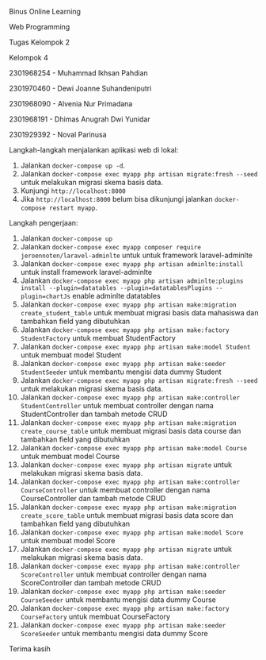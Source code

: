 Binus Online Learning

Web Programming

Tugas Kelompok 2

Kelompok 4

2301968254 - Muhammad Ikhsan Pahdian

2301970460 - Dewi Joanne Suhandeniputri

2301968090 - Alvenia Nur Primadana

2301968191 - Dhimas Anugrah Dwi Yunidar

2301929392 - Noval Parinusa

Langkah-langkah menjalankan aplikasi web di lokal:

1. Jalankan `docker-compose up -d`.
2. Jalankan `docker-compose exec myapp php artisan migrate:fresh --seed` untuk melakukan migrasi skema basis data.
3. Kunjungi `http://localhost:8000`
4. Jika `http://localhost:8000` belum bisa dikunjungi jalankan `docker-compose restart myapp`.

Langkah pengerjaan:

1. Jalankan `docker-compose up`
2. Jalankan `docker-compose exec myapp composer require jeroennoten/laravel-adminlte` untuk untuk framework laravel-adminlte
3. Jalankan `docker-compose exec myapp php artisan adminlte:install` untuk install framework laravel-adminlte
4. Jalankan `docker-compose exec myapp php artisan adminlte:plugins install --plugin=datatables --plugin=datatablesPlugins --plugin=chartJs` enable adminlte datatables
5. Jalankan `docker-compose exec myapp php artisan make:migration create_student_table` untuk membuat migrasi basis data mahasiswa dan tambahkan field yang dibutuhkan
6. Jalankan `docker-compose exec myapp php artisan make:factory StudentFactory` untuk membuat StudentFactory
7. Jalankan `docker-compose exec myapp php artisan make:model Student` untuk membuat model Student
8. Jalankan `docker-compose exec myapp php artisan make:seeder StudentSeeder` untuk membantu mengisi data dummy Student
9. Jalankan `docker-compose exec myapp php artisan migrate:fresh --seed` untuk melakukan migrasi skema basis data.
10. Jalankan `docker-compose exec myapp php artisan make:controller StudentController` untuk membuat controller dengan nama StudentController dan tambah metode CRUD
11. Jalankan `docker-compose exec myapp php artisan make:migration create_course_table` untuk membuat migrasi basis data course dan tambahkan field yang dibutuhkan
12. Jalankan `docker-compose exec myapp php artisan make:model Course` untuk membuat model Course
13. Jalankan `docker-compose exec myapp php artisan migrate` untuk melakukan migrasi skema basis data.
14. Jalankan `docker-compose exec myapp php artisan make:controller CourseController` untuk membuat controller dengan nama CourseController dan tambah metode CRUD
15. Jalankan `docker-compose exec myapp php artisan make:migration create_score_table` untuk membuat migrasi basis data score dan tambahkan field yang dibutuhkan
16. Jalankan `docker-compose exec myapp php artisan make:model Score` untuk membuat model Score
17. Jalankan `docker-compose exec myapp php artisan migrate` untuk melakukan migrasi skema basis data.
18. Jalankan `docker-compose exec myapp php artisan make:controller ScoreController` untuk membuat controller dengan nama ScoreController dan tambah metode CRUD
19. Jalankan `docker-compose exec myapp php artisan make:seeder CourseSeeder` untuk membantu mengisi data dummy Course
20. Jalankan `docker-compose exec myapp php artisan make:factory CourseFactory` untuk membuat CourseFactory
21. Jalankan `docker-compose exec myapp php artisan make:seeder ScoreSeeder` untuk membantu mengisi data dummy Score

Terima kasih
